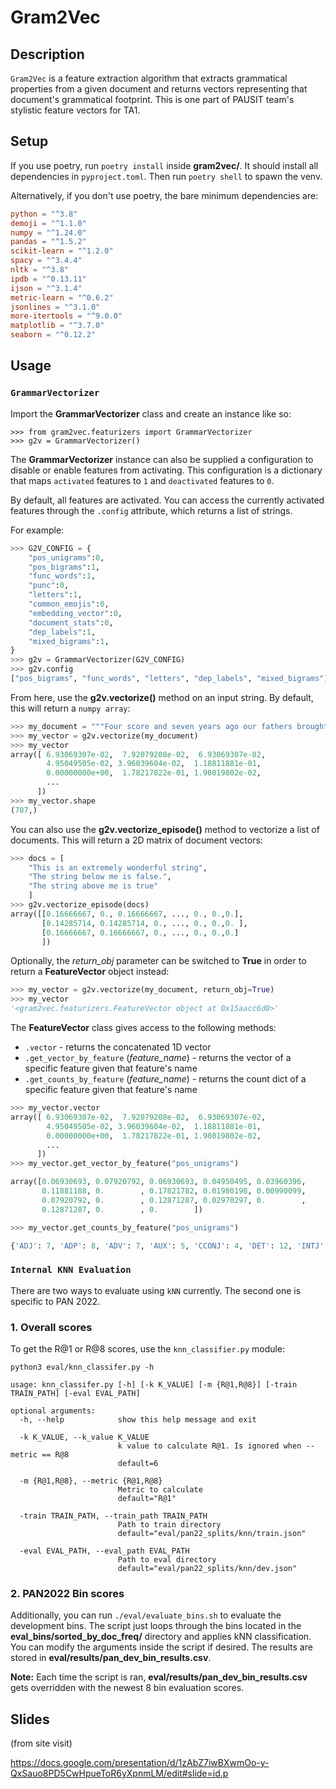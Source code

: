 # Gram2Vec

## Description
`Gram2Vec` is a feature extraction algorithm that extracts grammatical properties from a given document and returns vectors representing that document's grammatical footprint. This is one part of PAUSIT team's stylistic feature vectors for TA1. 


## Setup

If you use poetry, run `poetry install`
inside **gram2vec/**. It should install all dependencies in `pyproject.toml`. Then run `poetry shell`  to spawn the venv.

Alternatively, if you don't use poetry, the bare minimum dependencies are:
```toml
python = "^3.8"
demoji = "^1.1.0"
numpy = "^1.24.0"
pandas = "^1.5.2"
scikit-learn = "^1.2.0"
spacy = "^3.4.4"
nltk = "^3.8"
ipdb = "^0.13.11"
ijson = "^3.1.4"
metric-learn = "^0.6.2"
jsonlines = "^3.1.0"
more-itertools = "^9.0.0"
matplotlib = "^3.7.0"
seaborn = "^0.12.2"
```
## Usage

### `GrammarVectorizer`

Import the **GrammarVectorizer** class and create an instance like so:
```python3
>>> from gram2vec.featurizers import GrammarVectorizer
>>> g2v = GrammarVectorizer()
```

The **GrammarVectorizer** instance can also be supplied a configuration to disable or enable features from activating. This configuration is a dictionary that maps `activated` features to `1` and `deactivated` features to `0`. 

By default, all features are activated. You can access the currently activated features through the `.config` attribute, which returns a list of strings.

For example:
```python
>>> G2V_CONFIG = {
    "pos_unigrams":0,
    "pos_bigrams":1,
    "func_words":1,
    "punc":0,
    "letters":1,
    "common_emojis":0,
    "embedding_vector":0,
    "document_stats":0,
    "dep_labels":1,
    "mixed_bigrams":1,
} 
>>> g2v = GrammarVectorizer(G2V_CONFIG)
>>> g2v.config
["pos_bigrams", "func_words", "letters", "dep_labels", "mixed_bigrams"]
```

From here, use the **g2v.vectorize()** method on an input string. By default, this will return a `numpy array`:
```python
>>> my_document = """Four score and seven years ago our fathers brought forth, upon this continent, a new nation, conceived in liberty, and dedicated to the proposition that all men are created equal. Now we are engaged in a great civil war, testing whether that nation, or any nation so conceived, and so dedicated, can long endure. We are met on a great battle field of that war. We come to dedicate a portion of it, as a final resting place for those who died here, that the nation might live"""
>>> my_vector = g2v.vectorize(my_document)
>>> my_vector
array([ 6.93069307e-02,  7.92079208e-02,  6.93069307e-02,  
        4.95049505e-02, 3.96039604e-02,  1.18811881e-01, 
        0.00000000e+00,  1.78217822e-01, 1.98019802e-02,
        ...
      ])
>>> my_vector.shape
(707,)
```
You can also use the **g2v.vectorize_episode()** method to vectorize a list of documents. This will return a 2D matrix of document vectors:
```python
>>> docs = [
    "This is an extremely wonderful string",
    "The string below me is false.",
    "The string above me is true"
    ]
>>> g2v.vectorize_episode(docs)
array([[0.16666667, 0., 0.16666667, ..., 0., 0.,0.],
       [0.14285714, 0.14285714, 0., ..., 0., 0.,0. ],
       [0.16666667, 0.16666667, 0., ..., 0., 0.,0.]
       ])
```

Optionally, the *return_obj* parameter can be switched to **True** in order to return a **FeatureVector** object instead:
```python
>>> my_vector = g2v.vectorize(my_document, return_obj=True)
>>> my_vector
'<gram2vec.featurizers.FeatureVector object at 0x15aacc6d0>'
```

The **FeatureVector** class gives access to the following methods:

- `.vector` - returns the concatenated 1D vector
- `.get_vector_by_feature` (*feature_name*) - returns the vector of a specific feature given that feature's name
- `.get_counts_by_feature` (*feature_name*) - returns the count dict of a specific feature given that feature's name

```python
>>> my_vector.vector
array([ 6.93069307e-02,  7.92079208e-02,  6.93069307e-02,  
        4.95049505e-02, 3.96039604e-02,  1.18811881e-01, 
        0.00000000e+00,  1.78217822e-01, 1.98019802e-02,
        ...
      ])
>>> my_vector.get_vector_by_feature("pos_unigrams")

array([0.06930693, 0.07920792, 0.06930693, 0.04950495, 0.03960396,
       0.11881188, 0.        , 0.17821782, 0.01980198, 0.00990099,
       0.07920792, 0.        , 0.12871287, 0.02970297, 0.        ,
       0.12871287, 0.        , 0.        ])

>>> my_vector.get_counts_by_feature("pos_unigrams")

{'ADJ': 7, 'ADP': 8, 'ADV': 7, 'AUX': 5, 'CCONJ': 4, 'DET': 12, 'INTJ': 0, 'NOUN': 18, 'NUM': 2, 'PART': 1, 'PRON': 8, 'PROPN': 0, 'PUNCT': 13, 'SCONJ': 3, 'SYM': 0, 'VERB': 13, 'X': 0, 'SPACE': 0}
```

### `Internal KNN Evaluation`

There are two ways to evaluate using `kNN` currently. The second one is specific to PAN 2022.

### **1. Overall scores**

To get the R@1 or R@8 scores, use the `knn_classifier.py` module:
```
python3 eval/knn_classifer.py -h

usage: knn_classifer.py [-h] [-k K_VALUE] [-m {R@1,R@8}] [-train TRAIN_PATH] [-eval EVAL_PATH]

optional arguments:
  -h, --help            show this help message and exit

  -k K_VALUE, --k_value K_VALUE
                        k value to calculate R@1. Is ignored when --metric == R@8
                        default=6

  -m {R@1,R@8}, --metric {R@1,R@8}
                        Metric to calculate
                        default="R@1"

  -train TRAIN_PATH, --train_path TRAIN_PATH
                        Path to train directory
                        default="eval/pan22_splits/knn/train.json"

  -eval EVAL_PATH, --eval_path EVAL_PATH
                        Path to eval directory
                        default="eval/pan22_splits/knn/dev.json"
```




### **2. PAN2022 Bin scores**

Additionally, you can run `./eval/evaluate_bins.sh` to evaluate the development bins. The script just loops through the bins located in the **eval_bins/sorted_by_doc_freq/** directory and applies kNN classification. You can modify the arguments inside the script if desired. The results are stored in **eval/results/pan_dev_bin_results.csv**. 

<div class="alert alert-block alert-danger"><b>Note:</b> Each time the script is ran, <b>eval/results/pan_dev_bin_results.csv</b> gets overridden with the newest 8 bin evaluation scores.</div>



## Slides
(from site visit)

https://docs.google.com/presentation/d/1zAbZ7iwBXwmOo-y-QxSauo8PD5CwHpueToR6yXpnmLM/edit#slide=id.p
